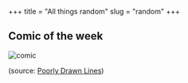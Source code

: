 +++ 
title = "All things random"
slug = "random"
+++

## Comic of the week

![comic](/images/get-serious.png?raw=true)

(source: [Poorly Drawn Lines](http://www.poorlydrawnlines.com/comic/get-serious/))


